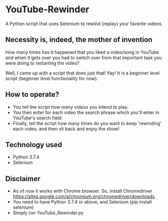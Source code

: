 # YouTube-Rewinder
A Python script that uses Selenium to rewind (replay) your favorite videos.

## Necessity is, indeed, the mother of invention
How many times has it happened that you liked a video/song in YouTube and when it gets over you had to switch over from that important task you were doing to restarting the video?

Well, I came up with a script that does just that! Yay!
It is a beginner level script (beginner level functionality for now).

## How to operate?
- You tell the script how many videos you intend to play.
- You then enter for each video the search phrase which you'll enter in YouTube's search field.
- Finally, tell the script how many times do you want to keep 'rewinding' each video, and then sit back and enjoy the show!

## Technology used
- Python 3.7.4
- Selenium

## Disclaimer
- As of now it works with Chrome browser. So, install Chromedriver https://sites.google.com/a/chromium.org/chromedriver/downloads.
- You need to have Python 3.7.4 or above, and Selenium (pip install selenium)
- Simply run YouTube_Rewinder.py
